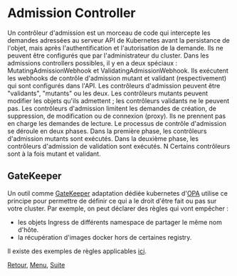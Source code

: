 # Admission Controller
Un contrôleur d'admission est un morceau de code qui intercepte les demandes adressées au serveur API de Kubernetes avant la persistance de l'objet, mais après l'authentification et l'autorisation de la demande.
Ils ne peuvent être configurés que par l'administrateur du cluster. 
Dans les admissions controllers possibles, il y en a deux spéciaux : MutatingAdmissionWebhook et ValidatingAdmissionWebhook.
Ils exécutent les webhooks de contrôle d'admission mutant et validant (respectivement) qui sont configurés dans l'API.
Les contrôleurs d'admission peuvent être "validants", "mutants" ou les deux. Les contrôleurs mutants peuvent modifier les objets qu'ils admettent ; les contrôleurs validants ne le peuvent pas.
Les contrôleurs d'admission limitent les demandes de création, de suppression, de modification ou de connexion (proxy). 
Ils ne prennent pas en charge les demandes de lecture.
Le processus de contrôle d'admission se déroule en deux phases.
Dans la première phase, les contrôleurs d'admission mutants sont exécutés.
Dans la deuxième phase, les contrôleurs d'admission de validation sont exécutés. N
Certains contrôleurs sont à la fois mutant et validant.

## GateKeeper
Un outil comme [GateKeeper](https://github.com/open-policy-agent/gatekeeper) adaptation dédiée kubernetes d'[OPA](https://www.openpolicyagent.org) utilise ce principe pour permettre de définir ce qui a le droit d'être fait ou pas sur votre cluster.
Par exemple, on peut déclarer des règles qui vont empêcher : 
- les objets Ingress de différents namespace de partager le même nom d'hôte.
- la récupération d'images docker hors de certaines registry.

Il existe des exemples de règles applicables [ici](https://github.com/open-policy-agent/gatekeeper-library).

[Retour](https://obeyler.github.io/Formation-K8S/Chapitres/Maj.html), [Menu](https://obeyler.github.io/Formation-K8S/), [Suite](https://obeyler.github.io/Formation-K8S/Tools/Helm.html)
